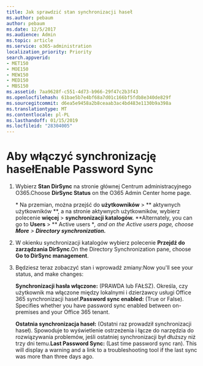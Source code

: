 ```yaml
---
title: Jak sprawdzić stan synchronizacji haseł
ms.author: pebaum
author: pebaum
ms.date: 12/5/2017
ms.audience: Admin
ms.topic: article
ms.service: o365-administration
localization_priority: Priority
search.appverid:
- MET150
- MOE150
- MEW150
- MED150
- MBS150
ms.assetid: 7aa9628f-c551-4d73-b966-29f47c2b3f43
ms.openlocfilehash: 61bae5b7e4bf68a7d01c166bf5fdb8e340de829f
ms.sourcegitcommit: d6ea5e9458a2b8ceaab3ac4bd483e1130b9a398a
ms.translationtype: MT
ms.contentlocale: pl-PL
ms.lasthandoff: 01/15/2019
ms.locfileid: "28304005"
---
```

# <a name="enable-password-sync"></a><span data-ttu-id="8ae95-102">Aby włączyć synchronizację haseł</span><span class="sxs-lookup"><span data-stu-id="8ae95-102">Enable Password Sync</span></span>

1.  <span data-ttu-id="8ae95-103">Wybierz **Stan DirSync** na stronie głównej Centrum administracyjnego O365.</span><span class="sxs-lookup"><span data-stu-id="8ae95-103">Choose **DirSync Status** on the O365 Admin Center home page.</span></span> 
    
     <span data-ttu-id="8ae95-104">\* Na przemian, można przejść do **użytkowników** \> \*\* aktywnych użytkowników \*\*, a na stronie aktywnych użytkowników, wybierz polecenie **więcej** \> **synchronizacji katalogów.** \*</span><span class="sxs-lookup"><span data-stu-id="8ae95-104">\*Alternately, you can go to **Users** \> \*\* Active users \**, and on the Active users page, choose **More** \> **Directory synchronization.***</span></span> 
    
2. <span data-ttu-id="8ae95-105">W okienku synchronizacji katalogów wybierz polecenie **Przejdź do zarządzania DirSync**.</span><span class="sxs-lookup"><span data-stu-id="8ae95-105">On the Directory Synchronization pane, choose **Go to DirSync management**.</span></span> 
    
3. <span data-ttu-id="8ae95-106">Będziesz teraz zobaczyć stan i wprowadź zmiany:</span><span class="sxs-lookup"><span data-stu-id="8ae95-106">Now you'll see your status, and make changes:</span></span>
    
    <span data-ttu-id="8ae95-p101">**Synchronizacji hasła włączone:** (PRAWDA lub FAŁSZ). Określa, czy użytkownik ma włączone między lokalnymi i dzierżawcy usługi Office 365 synchronizacji haseł.</span><span class="sxs-lookup"><span data-stu-id="8ae95-p101">**Password sync enabled:** (True or False). Specifies whether you have password sync enabled between on-premises and your Office 365 tenant.</span></span> 
    
    <span data-ttu-id="8ae95-p102">**Ostatnia synchronizacja haseł:** (Ostatni raz prowadził synchronizacji haseł). Spowoduje to wyświetlenie ostrzeżenia i łącze do narzędzia do rozwiązywania problemów, jeśli ostatniej synchronizacji był dłuższy niż trzy dni temu.</span><span class="sxs-lookup"><span data-stu-id="8ae95-p102">**Last Password Sync:** (Last time password sync ran). This will display a warning and a link to a troubleshooting tool if the last sync was more than three days ago.</span></span> 
    

